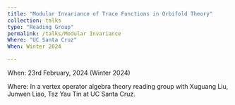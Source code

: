 ```yaml
---
title: "Modular Invariance of Trace Functions in Orbifold Theory"
collection: talks
type: "Reading Group"
permalink: /talks/Modular Invariance
Where: "UC Santa Cruz"
When: Winter 2024

---
```


When: 23rd February, 2024 (Winter 2024)   <br>

Where: In a vertex operator algebra theory reading group with Xuguang Liu, Junwen Liao, Tsz Yau Tin at UC Santa Cruz.
